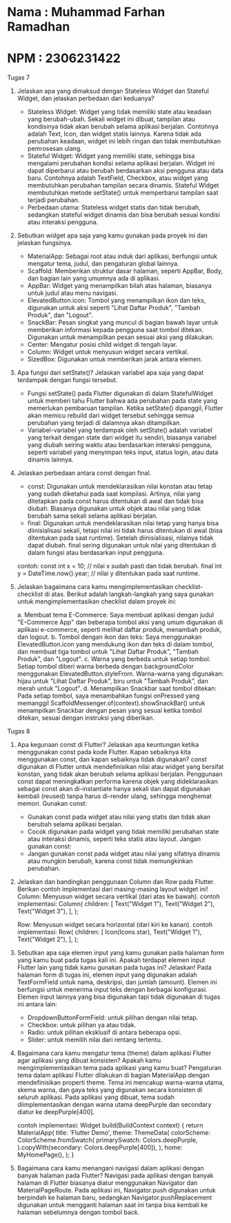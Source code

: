 # Nama : Muhammad Farhan Ramadhan
# NPM : 2306231422

Tugas 7
1. Jelaskan apa yang dimaksud dengan Stateless Widget dan Stateful Widget, dan jelaskan perbedaan dari keduanya?
    - Stateless Widget: Widget yang tidak memiliki state atau keadaan yang berubah-ubah. Sekali widget ini dibuat, tampilan atau kondisinya tidak akan berubah selama aplikasi berjalan. Contohnya adalah Text, Icon, dan widget statis lainnya. Karena tidak ada perubahan keadaan, widget ini lebih ringan dan tidak membutuhkan pemrosesan ulang.
    - Stateful Widget: Widget yang memiliki state, sehingga bisa mengalami perubahan kondisi selama aplikasi berjalan. Widget ini dapat diperbarui atau berubah berdasarkan aksi pengguna atau data baru. Contohnya adalah TextField, Checkbox, atau widget yang membutuhkan perubahan tampilan secara dinamis. Stateful Widget membutuhkan metode setState() untuk memperbarui tampilan saat terjadi perubahan.
    - Perbedaan utama: Stateless widget statis dan tidak berubah, sedangkan stateful widget dinamis dan bisa berubah sesuai kondisi atau interaksi pengguna.

2. Sebutkan widget apa saja yang kamu gunakan pada proyek ini dan jelaskan fungsinya.
    - MaterialApp: Sebagai root atau induk dari aplikasi, berfungsi untuk mengatur tema, judul, dan pengaturan global lainnya.
    - Scaffold: Memberikan struktur dasar halaman, seperti AppBar, Body, dan bagian lain yang umumnya ada di aplikasi.
    - AppBar: Widget yang menampilkan bilah atas halaman, biasanya untuk judul atau menu navigasi.
    - ElevatedButton.icon: Tombol yang menampilkan ikon dan teks, digunakan untuk aksi seperti "Lihat Daftar Produk", "Tambah Produk", dan "Logout".
    - SnackBar: Pesan singkat yang muncul di bagian bawah layar untuk memberikan informasi kepada pengguna saat tombol ditekan. Digunakan untuk menampilkan pesan sesuai aksi yang dilakukan.
    - Center: Mengatur posisi child widget di tengah layar.
    - Column: Widget untuk menyusun widget secara vertikal.
    - SizedBox: Digunakan untuk memberikan jarak antara elemen.

3. Apa fungsi dari setState()? Jelaskan variabel apa saja yang dapat terdampak dengan fungsi tersebut.
    - Fungsi setState() pada Flutter digunakan di dalam StatefulWidget untuk memberi tahu Flutter bahwa ada perubahan pada state yang memerlukan pembaruan tampilan. Ketika setState() dipanggil, Flutter akan memicu rebuild dari widget tersebut sehingga semua perubahan yang terjadi di dalamnya akan ditampilkan.
    - Variabel-variabel yang terdampak oleh setState() adalah variabel yang terkait dengan state dari widget itu sendiri, biasanya variabel yang diubah seiring waktu atau berdasarkan interaksi pengguna, seperti variabel yang menyimpan teks input, status login, atau data dinamis lainnya.

4. Jelaskan perbedaan antara const dengan final.
    - const: Digunakan untuk mendeklarasikan nilai konstan atau tetap yang sudah diketahui pada saat kompilasi. Artinya, nilai yang ditetapkan pada const harus ditentukan di awal dan tidak bisa diubah. Biasanya digunakan untuk objek atau nilai yang tidak berubah sama sekali selama aplikasi berjalan.
    - final: Digunakan untuk mendeklarasikan nilai tetap yang hanya bisa diinisialisasi sekali, tetapi nilai ini tidak harus ditentukan di awal (bisa ditentukan pada saat runtime). Setelah diinisialisasi, nilainya tidak dapat diubah. final sering digunakan untuk nilai yang ditentukan di dalam fungsi atau berdasarkan input pengguna.

    contoh:
    const int x = 10; // nilai x sudah pasti dan tidak berubah.
    final int y = DateTime.now().year; // nilai y ditentukan pada saat runtime.

5. Jelaskan bagaimana cara kamu mengimplementasikan checklist-checklist di atas.
    Berikut adalah langkah-langkah yang saya gunakan untuk mengimplementasikan checklist dalam proyek ini:

    a. Membuat tema E-Commerce: Saya membuat aplikasi dengan judul "E-Commerce App" dan beberapa tombol aksi yang umum digunakan di aplikasi e-commerce, seperti melihat daftar produk, menambah produk, dan logout.
    b. Tombol dengan ikon dan teks: Saya menggunakan ElevatedButton.icon yang mendukung ikon dan teks di dalam tombol, dan membuat tiga tombol untuk "Lihat Daftar Produk", "Tambah Produk", dan "Logout".
    c. Warna yang berbeda untuk setiap tombol: Setiap tombol diberi warna berbeda dengan backgroundColor menggunakan ElevatedButton.styleFrom. Warna-warna yang digunakan: hijau untuk "Lihat Daftar Produk", biru untuk "Tambah Produk", dan merah untuk "Logout".
    d. Menampilkan Snackbar saat tombol ditekan: Pada setiap tombol, saya menambahkan fungsi onPressed yang memanggil ScaffoldMessenger.of(context).showSnackBar() untuk menampilkan Snackbar dengan pesan yang sesuai ketika tombol ditekan, sesuai dengan instruksi yang diberikan.

Tugas 8
1. Apa kegunaan const di Flutter? Jelaskan apa keuntungan ketika menggunakan const pada kode Flutter. Kapan sebaiknya kita menggunakan const, dan kapan sebaiknya tidak digunakan?
    const digunakan di Flutter untuk mendefinisikan nilai atau widget yang bersifat konstan, yang tidak akan berubah selama aplikasi berjalan. Penggunaan const dapat meningkatkan performa karena objek yang dideklarasikan sebagai const akan di-instantiate hanya sekali dan dapat digunakan kembali (reused) tanpa harus di-render ulang, sehingga menghemat memori.
    Gunakan const:
    - Gunakan const pada widget atau nilai yang statis dan tidak akan berubah selama aplikasi berjalan.
    - Cocok digunakan pada widget yang tidak memiliki perubahan state atau interaksi dinamis, seperti teks statis atau layout.
    Jangan gunakan const:
    - Jangan gunakan const pada widget atau nilai yang sifatnya dinamis atau mungkin berubah, karena const tidak memungkinkan perubahan.

2. Jelaskan dan bandingkan penggunaan Column dan Row pada Flutter. Berikan contoh implementasi dari masing-masing layout widget ini!
    Column: Menyusun widget secara vertikal (dari atas ke bawah).
        contoh implementasi:
        Column(
            children: [
                Text("Widget 1"),
                Text("Widget 2"),
                Text("Widget 3"),
            ],
            );

    Row: Menyusun widget secara horizontal (dari kiri ke kanan).
        contoh implementasi:
        Row(
            children: [
                Icon(Icons.star),
                Text("Widget 1"),
                Text("Widget 2"),
            ],
            );

3. Sebutkan apa saja elemen input yang kamu gunakan pada halaman form yang kamu buat pada tugas kali ini. Apakah terdapat elemen input Flutter lain yang tidak kamu gunakan pada tugas ini? Jelaskan!
    Pada halaman form di tugas ini, elemen input yang digunakan adalah TextFormField untuk nama, deskripsi, dan jumlah (amount). Elemen ini berfungsi untuk menerima input teks dengan berbagai konfigurasi. Elemen input lainnya yang bisa digunakan tapi tidak digunakan di tugas ini antara lain:
    - DropdownButtonFormField: untuk pilihan dengan nilai tetap.
    - Checkbox: untuk pilihan ya atau tidak.
    - Radio: untuk pilihan eksklusif di antara beberapa opsi.
    - Slider: untuk memilih nilai dari rentang tertentu.

4. Bagaimana cara kamu mengatur tema (theme) dalam aplikasi Flutter agar aplikasi yang dibuat konsisten? Apakah kamu mengimplementasikan tema pada aplikasi yang kamu buat?
    Pengaturan tema dalam aplikasi Flutter dilakukan di bagian MaterialApp dengan mendefinisikan properti theme. Tema ini mencakup warna-warna utama, skema warna, dan gaya teks yang digunakan secara konsisten di seluruh aplikasi. Pada aplikasi yang dibuat, tema sudah diimplementasikan dengan warna utama deepPurple dan secondary diatur ke deepPurple[400].

    contoh implementasi:
    Widget build(BuildContext context) {
        return MaterialApp(
        title: 'Flutter Demo',
        theme: ThemeData(
            colorScheme: ColorScheme.fromSwatch(
                primarySwatch: Colors.deepPurple,
            ).copyWith(secondary: Colors.deepPurple[400]),
        ),
        home: MyHomePage(),
        );
    }

5. Bagaimana cara kamu menangani navigasi dalam aplikasi dengan banyak halaman pada Flutter?
    Navigasi pada aplikasi dengan banyak halaman di Flutter biasanya diatur menggunakan Navigator dan MaterialPageRoute. Pada aplikasi ini, Navigator.push digunakan untuk berpindah ke halaman baru, sedangkan Navigator.pushReplacement digunakan untuk mengganti halaman saat ini tanpa bisa kembali ke halaman sebelumnya dengan tombol back.






